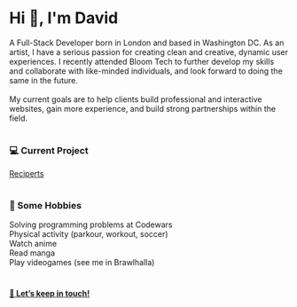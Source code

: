 # Hi 👋, I'm David

A Full-Stack Developer born in London and based in Washington DC. As an artist, I have a serious passion for creating clean and creative, dynamic user experiences. 
I recently attended Bloom Tech to further develop my skills and collaborate with like-minded individuals, and look forward to doing the same in the future. <br><br>
My current goals are to help clients build professional and interactive websites, gain more experience, and build strong partnerships within the field.
#

### 💻 Current Project
[Reciperts](https://github.com/Divici/reciperts)
#

### 📅 Some Hobbies <br>
Solving programming problems at Codewars <br>
Physical activity (parkour, workout, soccer) <br>
Watch anime <br>
Read manga <br>
Play videogames (see me in Brawlhalla) <br>
#

#### [💬 Let’s keep in touch!](https://david-aihe.com/#contact)
